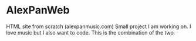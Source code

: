 # AlexPanWeb
HTML site from scratch (alexpanmusic.com)
Small project I am working on. I love music but I also want to code. This is the combination of the two.
